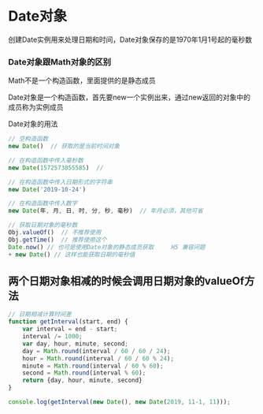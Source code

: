 # Date对象

创建Date实例用来处理日期和时间，Date对象保存的是1970年1月1号起的毫秒数

### Date对象跟Math对象的区别

Math不是一个构造函数，里面提供的是静态成员

Date对象是一个构造函数，首先要new一个实例出来，通过new返回的对象中的成员称为实例成员

Date对象的用法

```js
// 空构造函数
new Date()  // 获取的是当前时间对象

// 在构造函数中传入毫秒数
new Date(1572573855585)  // 

// 在构造函数中传入日期形式的字符串
new Date('2019-10-24')

// 在构造函数中传入数字
new Date(年, 月, 日, 时, 分, 秒, 毫秒)  // 年月必须，其他可省

// 获取日期对象的毫秒数
Obj.valueOf()  // 不推荐使用
Obj.getTime()  // 推荐使用这个
Date.now() // 也可是使用Date对象的静态成员获取     H5 兼容问题
+ new Date() // 这样也能获取日期的毫秒值

```

## 两个日期对象相减的时候会调用日期对象的valueOf方法

```js
// 日期相减计算时间差
function getInterval(start, end) {
    var interval = end - start;
    interval /= 1000;
    var day, hour, minute, second;
    day = Math.round(interval / 60 / 60 / 24);
    hour = Math.round(interval / 60 / 60 % 24);
    minute = Math.round(interval / 60 % 60);
    second = Math.round(interval % 60);
    return {day, hour, minute, second}
}

console.log(getInterval(new Date(), new Date(2019, 11-1, 11)));
```


